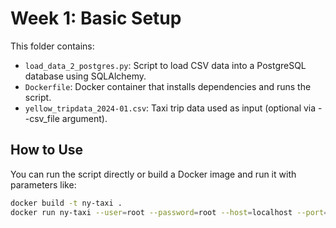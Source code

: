 # Week 1: Basic Setup

This folder contains:
- `load_data_2_postgres.py`: Script to load CSV data into a PostgreSQL database using SQLAlchemy.
- `Dockerfile`: Docker container that installs dependencies and runs the script.
- `yellow_tripdata_2024-01.csv`: Taxi trip data used as input (optional via --csv_file argument).

## How to Use

You can run the script directly or build a Docker image and run it with parameters like:

```bash
docker build -t ny-taxi .
docker run ny-taxi --user=root --password=root --host=localhost --port=5432 --db=ny_taxi --table_name=yellow_taxi_trips --csv_file="/app/yellow_tripdata_2024-01.csv"
